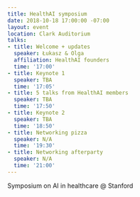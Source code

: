 ```yaml
---
title: HealthAI symposium
date: 2018-10-18 17:00:00 -07:00
layout: event
location: Clark Auditorium
talks:
- title: Welcome + updates
  speaker: Łukasz & Olga
  affiliation: HealthAI founders
  time: '17:00'
- title: Keynote 1
  speaker: TBA
  time: '17:05'
- title: 5 talks from HealthAI members
  speaker: TBA
  time: '17:50'
- title: Keynote 2
  speaker: TBA
  time: '18:50'
- title: Networking pizza
  speaker: N/A
  time: '19:30'
- title: Networking afterparty
  speaker: N/A
  time: '21:00'
---
```


Symposium on AI in healthcare @ Stanford
